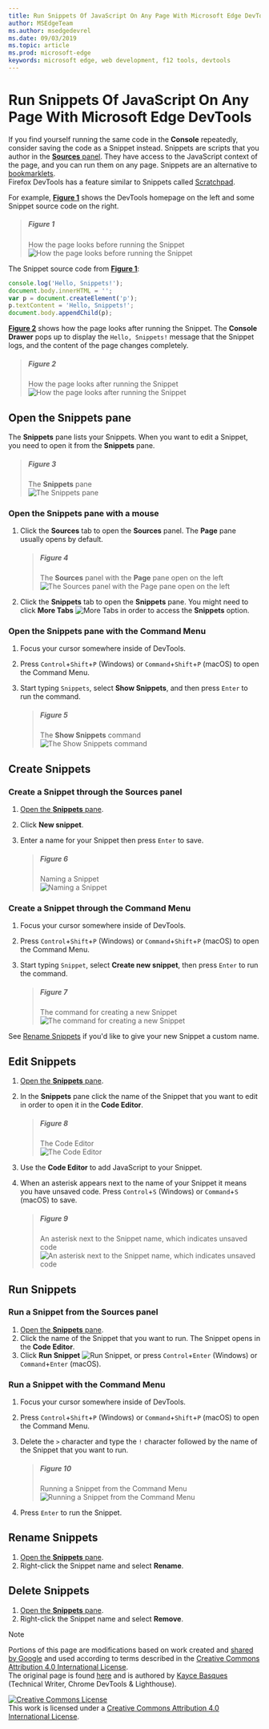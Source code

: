 ```yaml
---
title: Run Snippets Of JavaScript On Any Page With Microsoft Edge DevTools
author: MSEdgeTeam
ms.author: msedgedevrel
ms.date: 09/03/2019
ms.topic: article
ms.prod: microsoft-edge
keywords: microsoft edge, web development, f12 tools, devtools
---
```

<!-- Copyright 07/10/2019 Kayce Basques 

   Licensed under the Apache License, Version 2.0 (the "License");
   you may not use this file except in compliance with the License.
   You may obtain a copy of the License at

       http://www.apache.org/licenses/LICENSE-2.0

   Unless required by applicable law or agreed to in writing, software
   distributed under the License is distributed on an "AS IS" BASIS,
   WITHOUT WARRANTIES OR CONDITIONS OF ANY KIND, either express or implied.
   See the License for the specific language governing permissions and
   limitations under the License.  -->  





# Run Snippets Of JavaScript On Any Page With Microsoft Edge DevTools   



If you find yourself running the same code in the **Console** repeatedly, consider saving the code as a Snippet instead.  Snippets are scripts that you author in the [**Sources** panel][SourcesPanel].  They have access to the JavaScript context of the page, and you can run them on any page.  Snippets are an alternative to [bookmarklets][WikiBookmarklet].  
Firefox DevTools has a feature similar to Snippets called [Scratchpad][MDNScratchpad].  

<!--Todo: Add link to console when section is available -->  

For example, [**Figure 1**](#figure-1) shows the DevTools homepage on the left and some Snippet source code on the right.  

> ##### Figure 1  
> How the page looks before running the Snippet  
> ![How the page looks before running the Snippet][ImageSnippetSplitScreen]  

The Snippet source code from [**Figure 1**](#figure-1):  

```javascript
console.log('Hello, Snippets!');
document.body.innerHTML = '';
var p = document.createElement('p');
p.textContent = 'Hello, Snippets!';
document.body.appendChild(p);
```  

[**Figure 2**](#figure-2) shows how the page looks after running the Snippet.  The **Console Drawer** pops up to display the `Hello, Snippets!` message that the Snippet logs, and the content of the page changes completely.  

> ##### Figure 2  
> How the page looks after running the Snippet  
> ![How the page looks after running the Snippet][ImageSnippetSplitScreenAfter]  

## Open the Snippets pane   

The **Snippets** pane lists your Snippets.  When you want to edit a Snippet, you need to open it from the **Snippets** pane.  

> ##### Figure 3  
> The **Snippets** pane  
> ![The Snippets pane][ImageSnippetsPane]  

### Open the Snippets pane with a mouse   

1.  Click the **Sources** tab to open the **Sources** panel.  The **Page** pane usually opens by default.  

    > ##### Figure 4  
    > The **Sources** panel with the **Page** pane open on the left  
    > ![The Sources panel with the Page pane open on the left][ImageSourcesPageEmpty]  

1.  Click the **Snippets** tab to open the **Snippets** pane.  You might need to click **More Tabs** ![More Tabs][ImageMoreTabsIcon] in order to access the **Snippets** option.  

### Open the Snippets pane with the Command Menu   

1.  Focus your cursor somewhere inside of DevTools.  
1.  Press `Control`+`Shift`+`P` \(Windows\) or `Command`+`Shift`+`P` \(macOS\) to open the Command Menu.  
1.  Start typing `Snippets`, select **Show Snippets**, and then press `Enter` to run the command.  

    > ##### Figure 5  
    > The **Show Snippets** command  
    > ![The Show Snippets command][ImageShowSnippetsSearch]  

## Create Snippets   

### Create a Snippet through the Sources panel   

1.  [Open the **Snippets** pane](#open-the-snippets-pane).  
1.  Click **New snippet**.  
1.  Enter a name for your Snippet then press `Enter` to save.  

    > ##### Figure 6  
    > Naming a Snippet  
    > ![Naming a Snippet][ImageSnippetName]  

### Create a Snippet through the Command Menu   

1.  Focus your cursor somewhere inside of DevTools.  
1.  Press `Control`+`Shift`+`P` \(Windows\) or `Command`+`Shift`+`P` \(macOS\) to open the Command Menu.  
1.  Start typing `Snippet`, select **Create new snippet**, then press `Enter` to run the command.  

    > ##### Figure 7  
    > The command for creating a new Snippet  
    > ![The command for creating a new Snippet][ImageCreateSnippetSearch]  

See [Rename Snippets](#rename-snippets) if you'd like to give your new Snippet a custom name.  

## Edit Snippets   

1.  [Open the **Snippets** pane](#open-the-snippets-pane).  
1.  In the **Snippets** pane click the name of the Snippet that you want to edit in order to open it in the **Code Editor**.  

    > ##### Figure 8  
    > The Code Editor  
    > ![The Code Editor][ImageSnippetEditor]  

1.  Use the **Code Editor** to add JavaScript to your Snippet.  
1.  When an asterisk appears next to the name of your Snippet it means you have unsaved code. Press `Control`+`S` \(Windows\) or `Command`+`S` \(macOS\) to save.  

    > ##### Figure 9  
    > An asterisk next to the Snippet name, which indicates unsaved code  
    > ![An asterisk next to the Snippet name, which indicates unsaved code][ImageUnsavedSnippet]  

## Run Snippets   

### Run a Snippet from the Sources panel   

1.  [Open the **Snippets** pane](#open-the-snippets-pane).  
1.  Click the name of the Snippet that you want to run.  The Snippet opens in the **Code Editor**.  
1.  Click **Run Snippet** ![Run Snippet][ImageRunSnippetIcon], or press `Control`+`Enter` \(Windows\) or `Command`+`Enter` \(macOS\).  

### Run a Snippet with the Command Menu   

1.  Focus your cursor somewhere inside of DevTools.  
1.  Press `Control`+`Shift`+`P` \(Windows\) or `Command`+`Shift`+`P` \(macOS\) to open the Command Menu.  
1.  Delete the `>` character and type the `!` character followed by the name of the Snippet that you want to run.  

    > ##### Figure 10  
    > Running a Snippet from the Command Menu  
    > ![Running a Snippet from the Command Menu][ImageRunSnippetCommand]  

1.  Press `Enter` to run the Snippet.  

## Rename Snippets   

1.  [Open the **Snippets** pane](#open-the-snippets-pane).  
1.  Right-click the Snippet name and select **Rename**.  

## Delete Snippets   

1.  [Open the **Snippets** pane](#open-the-snippets-pane).  
1.  Right-click the Snippet name and select **Remove**.  

 



<!-- image links -->  
[ImageMoreTabsIcon]: ../images/shared/more-tabs-icon.msft.png  
[ImageRunSnippetIcon]: ../images/run-snippet-icon.msft.png  

[ImageCreateSnippetSearch]: images/search-create-new-snippet.msft.png "Figure 7: The command for creating a new Snippet"  
[ImageSourcesPageEmpty]: images/sources-page-pane.msft.png "Figure 4: The Sources panel with the Page pane open on the left"  
[ImageRunSnippetCommand]: images/search-run-command.msft.png "Figure 10: Running a Snippet from the Command Menu"  
[ImageShowSnippetsSearch]: images/search-show-snippets.msft.png "Figure 5: The Show Snippets command"  
[ImageSnippetSplitScreenAfter]: images/sources-snippets-split-screen-after.msft.png "Figure 2: How the page looks after running the Snippet"  
[ImageSnippetSplitScreen]: images/sources-snippets-split-screen.msft.png "Figure 1: How the page looks before running the Snippet"  
[ImageSnippetEditor]: images/sources-snippets-editor-saved.msft.png "Figure 8: The Code Editor"  
[ImageSnippetName]: images/sources-snippets-naming.msft.png "Figure 6: Naming a Snippet"  
[ImageSnippetsPane]: images/sources-snippets-pane.msft.png "Figure 3: The Snippets pane"  
[ImageUnsavedSnippet]: images/sources-snippets-editor-unsaved.msft.png "Figure 9: An asterisk next to the Snippet name, which indicates unsaved code"  

<!-- links -->  

[MDNScratchpad]: https://developer.mozilla.org/docs/Tools/Scratchpad "Scratchpad | MDN"  
[SourcesPanel]: ../sources "Sources Panel Overview"  
[WikiBookmarklet]: https://en.wikipedia.org/wiki/Bookmarklet "Bookmarklet - Wikipedia"  

> [!NOTE]
> Portions of this page are modifications based on work created and [shared by Google][GoogleSitePolicies] and used according to terms described in the [Creative Commons Attribution 4.0 International License][CCA4IL].  
> The original page is found [here](https://developers.google.com/web/tools/chrome-devtools/javascript/snippets) and is authored by [Kayce Basques][KayceBasques] \(Technical Writer, Chrome DevTools & Lighthouse\).  

[![Creative Commons License][CCby4Image]][CCA4IL]  
This work is licensed under a [Creative Commons Attribution 4.0 International License][CCA4IL].  

[CCA4IL]: http://creativecommons.org/licenses/by/4.0  
[CCby4Image]: https://i.creativecommons.org/l/by/4.0/88x31.png  
[GoogleSitePolicies]: https://developers.google.com/terms/site-policies  
[KayceBasques]: https://developers.google.com/web/resources/contributors/kaycebasques  

